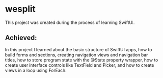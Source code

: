 # wesplit

This project was created during the process of learning SwiftUI.

## Achieved:

In this project I learned about the basic structure of SwiftUI apps, how to build forms and sections,
creating navigation views and navigation bar titles, how to store program state with the @State property wrapper,
how to create user interface controls like TextField and Picker, and how to create views in a loop using ForEach.



